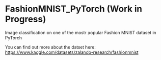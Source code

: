 # FashionMNIST_PyTorch (Work in Progress)

Image classification on one of the mostr popular Fashion MNIST dataset in PyTorch

You can find out more about the datset here: https://www.kaggle.com/datasets/zalando-research/fashionmnist
